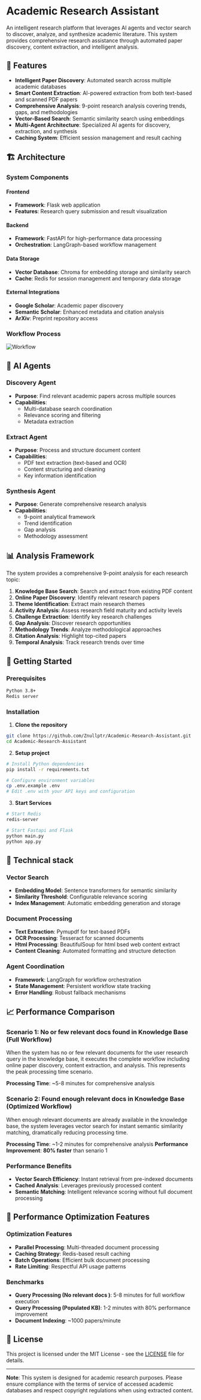 # Academic Research Assistant

An intelligent research platform that leverages AI agents and vector search to discover, analyze, and synthesize academic literature. This system provides comprehensive research assistance through automated paper discovery, content extraction, and intelligent analysis.

## 🌟 Features

- **Intelligent Paper Discovery**: Automated search across multiple academic databases
- **Smart Content Extraction**: AI-powered extraction from both text-based and scanned PDF papers
- **Comprehensive Analysis**: 9-point research analysis covering trends, gaps, and methodologies
- **Vector-Based Search**: Semantic similarity search using embeddings
- **Multi-Agent Architecture**: Specialized AI agents for discovery, extraction, and synthesis
- **Caching System**: Efficient session management and result caching

## 🏗️ Architecture

### System Components

#### Frontend
- **Framework**: Flask web application
- **Features**: Research query submission and result visualization

#### Backend 
- **Framework**: FastAPI for high-performance data processing
- **Orchestration**: LangGraph-based workflow management

#### Data Storage
- **Vector Database**: Chroma for embedding storage and similarity search
- **Cache**: Redis for session management and temporary data storage

#### External Integrations
- **Google Scholar**: Academic paper discovery
- **Semantic Scholar**: Enhanced metadata and citation analysis
- **ArXiv**: Preprint repository access

### Workflow Process
![Workflow](images/workflow.png)

## 🤖 AI Agents

### Discovery Agent
- **Purpose**: Find relevant academic papers across multiple sources
- **Capabilities**: 
  - Multi-database search coordination
  - Relevance scoring and filtering
  - Metadata extraction

### Extract Agent
- **Purpose**: Process and structure document content
- **Capabilities**:
  - PDF text extraction (text-based and OCR)
  - Content structuring and cleaning
  - Key information identification

### Synthesis Agent
- **Purpose**: Generate comprehensive research analysis
- **Capabilities**:
  - 9-point analytical framework
  - Trend identification
  - Gap analysis
  - Methodology assessment

## 📊 Analysis Framework

The system provides a comprehensive 9-point analysis for each research topic:

1. **Knowledge Base Search**: Search and extract from existing PDF content
2. **Online Paper Discovery**: Identify relevant research papers
3. **Theme Identification**: Extract main research themes
4. **Activity Analysis**: Assess research field maturity and activity levels
5. **Challenge Extraction**: Identify key research challenges
6. **Gap Analysis**: Discover research opportunities
7. **Methodology Trends**: Analyze methodological approaches
8. **Citation Analysis**: Highlight top-cited papers
9. **Temporal Analysis**: Track research trends over time

## 🚀 Getting Started

### Prerequisites

```bash
Python 3.8+
Redis server
```

### Installation

1. **Clone the repository**
```bash
git clone https://github.com/Znullptr/Academic-Research-Assistant.git
cd Academic-Research-Assistant
```

2. **Setup project**
```bash
# Install Python dependencies
pip install -r requirements.txt

# Configure environment variables
cp .env.example .env
# Edit .env with your API keys and configuration
```

3. **Start Services**
```bash
# Start Redis
redis-server

# Start Fastapi and Flask
python main.py
python app.py
```

## 🔧 Technical stack

### Vector Search
- **Embedding Model**: Sentence transformers for semantic similarity
- **Similarity Threshold**: Configurable relevance scoring
- **Index Management**: Automatic embedding generation and storage

### Document Processing
- **Text Extraction**: Pymupdf for text-based PDFs
- **OCR Processing**: Tesseract for scanned documents
- **Html Processing**: BeautifulSoup for html bsed web content extract
- **Content Cleaning**: Automated formatting and structure detection

### Agent Coordination
- **Framework**: LangGraph for workflow orchestration
- **State Management**: Persistent workflow state tracking
- **Error Handling**: Robust fallback mechanisms

## 📈 Performance Comparison

### Scenario 1: No or few relevant docs found in Knowledge Base (Full Workflow)
When the system has no or few relevant documents for the user research query in the knowledge base, it executes the complete workflow including online paper discovery, content extraction, and analysis. This represents the peak processing time scenario.

**Processing Time**: ~5-8 minutes for comprehensive analysis

### Scenario 2: Found enough relevant docs in Knowledge Base (Optimized Workflow)
When enough relevant documents are already available in the knowledge base, the system leverages vector search for instant semantic similarity matching, dramatically reducing processing time.

**Processing Time**: ~1-2 minutes for comprehensive analysis
**Performance Improvement**: **80% faster** than senario 1

### Performance Benefits
- **Vector Search Efficiency**: Instant retrieval from pre-indexed documents
- **Cached Analysis**: Leverages previously processed content
- **Semantic Matching**: Intelligent relevance scoring without full document processing

## 🔧 Performance Optimization Features

### Optimization Features
- **Parallel Processing**: Multi-threaded document processing
- **Caching Strategy**: Redis-based result caching
- **Batch Operations**: Efficient bulk document processing
- **Rate Limiting**: Respectful API usage patterns

### Benchmarks
- **Query Processing (No relevant docs )**: 5-8 minutes for full workflow execution
- **Query Processing (Populated KB)**: 1-2 minutes with 80% performance improvement
- **Document Indexing**: ~1000 papers/minute

## 📝 License

This project is licensed under the MIT License - see the [LICENSE](LICENSE) file for details.

---

**Note**: This system is designed for academic research purposes. Please ensure compliance with the terms of service of accessed academic databases and respect copyright regulations when using extracted content.
